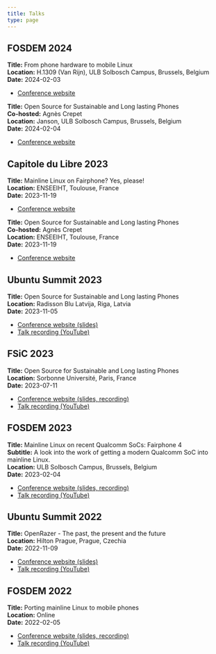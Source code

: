 ```yaml
---
title: Talks
type: page
---
```


## FOSDEM 2024

**Title:** From phone hardware to mobile Linux  
**Location:** H.1309 (Van Rijn), ULB Solbosch Campus, Brussels, Belgium  
**Date:** 2024-02-03  

* [Conference website](https://fosdem.org/2024/schedule/event/fosdem-2024-2234-from-phone-hardware-to-mobile-linux/)

**Title:** Open Source for Sustainable and Long lasting Phones  
**Co-hosted:** Agnès Crepet  
**Location:** Janson, ULB Solbosch Campus, Brussels, Belgium  
**Date:** 2024-02-04  

* [Conference website](https://fosdem.org/2024/schedule/event/fosdem-2024-3362-open-source-for-sustainable-and-long-lasting-phones/)

## Capitole du Libre 2023

**Title:** Mainline Linux on Fairphone? Yes, please!  
**Location:** ENSEEIHT, Toulouse, France  
**Date:** 2023-11-19  

* [Conference website](https://cfp.capitoledulibre.org/cdl-2023/talk/77EAF7/)

**Title:** Open Source for Sustainable and Long lasting Phones  
**Co-hosted:** Agnès Crepet  
**Location:** ENSEEIHT, Toulouse, France  
**Date:** 2023-11-19  

* [Conference website](https://cfp.capitoledulibre.org/cdl-2023/talk/H8PBDM/)

## Ubuntu Summit 2023

**Title:** Open Source for Sustainable and Long lasting Phones  
**Location:** Radisson Blu Latvija, Riga, Latvia  
**Date:** 2023-11-05  

* [Conference website (slides)](https://events.canonical.com/event/31/contributions/175/)
* [Talk recording (YouTube)](https://www.youtube.com/watch?v=8ycIop9nrJk)

## FSiC 2023

**Title:** Open Source for Sustainable and Long lasting Phones  
**Location:** Sorbonne Université, Paris, France  
**Date:** 2023-07-11  

* [Conference website (slides, recording)](https://wiki.f-si.org/index.php?title=Open_Source_for_Sustainable_and_Long_lasting_Phones)
* [Talk recording (YouTube)](https://www.youtube.com/watch?v=_tbUGUWOiwU)

## FOSDEM 2023

**Title:** Mainline Linux on recent Qualcomm SoCs: Fairphone 4  
**Subtitle:** A look into the work of getting a modern Qualcomm SoC into mainline Linux.  
**Location:** ULB Solbosch Campus, Brussels, Belgium  
**Date:** 2023-02-04  

* [Conference website (slides, recording)](https://archive.fosdem.org/2023/schedule/event/mainline_on_the_fairphone4/)
* [Talk recording (YouTube)](https://www.youtube.com/watch?v=9ezKkyujKWQ)

## Ubuntu Summit 2022

**Title:** OpenRazer - The past, the present and the future  
**Location:** Hilton Prague, Prague, Czechia  
**Date:** 2022-11-09  

* [Conference website (slides)](https://events.canonical.com/event/2/contributions/120/)
* [Talk recording (YouTube)](https://www.youtube.com/watch?v=vfDwCUc3c_o)

## FOSDEM 2022

**Title:** Porting mainline Linux to mobile phones  
**Location:** Online  
**Date:** 2022-02-05  

* [Conference website (slides, recording)](https://archive.fosdem.org/2022/schedule/event/mobile_kernel_mainline/)
* [Talk recording (YouTube)](https://www.youtube.com/watch?v=-2UYZrXJaIA)
